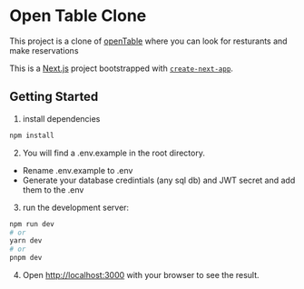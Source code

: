 # Open Table Clone

This project is a clone of [openTable](https://www.opentable.ca/) where you can look for resturants and make reservations

This is a [Next.js](https://nextjs.org/) project bootstrapped with [`create-next-app`](https://github.com/vercel/next.js/tree/canary/packages/create-next-app).

## Getting Started

1. install dependencies

```bash
npm install
```

2. You will find a .env.example in the root directory.

- Rename .env.example to .env
- Generate your database credintials (any sql db) and JWT secret and add them to the .env

3. run the development server:

```bash
npm run dev
# or
yarn dev
# or
pnpm dev
```

4. Open [http://localhost:3000](http://localhost:3000) with your browser to see the result.
